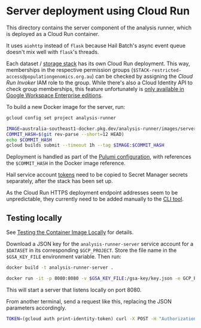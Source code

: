 # Server deployment using Cloud Run

This directory contains the server component of the analysis runner, which is
deployed as a Cloud Run container.

It uses `aiohttp` instead of `flask` because Hail Batch's async event queue
doesn't mix well with `flask`'s threads.

Each dataset / [storage
stack](https://github.com/populationgenomics/team-docs/tree/main/storage_policies)
has its own Cloud Run deployment. This way, memberships in the respective
permission groups (`$STACK-restricted-access@populationgenomics.org.au`)
can be checked by assigning the _Cloud Run Invoker_ IAM role to the group.
While there's also a Cloud Identity API to check group memberships, this
feature unfortunately is [only available in Google Workspace Enterprise
editions](https://googlecloudproject.com/identity/docs/reference/rest/v1/groups.memberships/checkTransitiveMembership).

To build a new Docker image for the server, run:

```bash
gcloud config set project analysis-runner

IMAGE=australia-southeast1-docker.pkg.dev/analysis-runner/images/server
COMMIT_HASH=$(git rev-parse --short=12 HEAD)
echo $COMMIT_HASH
gcloud builds submit --timeout 1h --tag $IMAGE:$COMMIT_HASH
```

Deployment is handled as part of the [Pulumi
configuration](https://github.com/populationgenomics/team-docs/tree/main/storage_policies#automation),
with references the `$COMMIT_HASH` in the Docker image reference.

Hail service account [tokens](../tokens) need to be copied to Secret Manager secrets
separately, after the stack has been set up.

As the Cloud Run HTTPS deployment endpoint addresses seem to be unpredictable,
they currently need to be added manually to the [CLI tool](../cli).

## Testing locally

See [Testing the Container Image Locally](https://cloud.google.com/run/docs/testing/local)
for details.

Download a JSON key for the `analysis-runner-server` service account for a `$DATASET`
in its corresponding `$GCP_PROJECT`. Store the file name in the `$GSA_KEY_FILE`
environment variable. Then run:

```bash
docker build -t analysis-runner-server .

docker run -it -p 8080:8080 -v $GSA_KEY_FILE:/gsa-key/key.json -e GCP_PROJECT=$GCP_PROJECT -e DATASET=$DATASET -e GOOGLE_APPLICATION_CREDENTIALS=/gsa-key/key.json analysis-runner-server
```

This will start a server that listens locally on port 8080.

From another terminal, send a request like this, replacing the JSON parameters
accordingly.

```bash
TOKEN=(gcloud auth print-identity-token) curl -X POST -H "Authorization: Bearer $TOKEN" -H "Content-Type:application/json" -d '{"output": "gs://test-bucket/test", "repo": "hail-batch-test", "commit": "0fa3abfe59692618578c4e1551b2a9357566d2ad", "script": "main.py", "description": "test"}' localhost:8080
```
